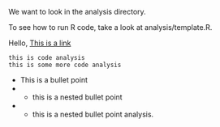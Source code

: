 We want to look in the analysis directory.

To see how to run R code, take a look at analysis/template.R.

Hello, [This is a link](TEST.md)

```
this is code analysis
this is some more code analysis
```


<!-- This is a comment analysis -->

* This is a bullet point
* * this is a nested bullet point
* * this is a nested bullet point analysis.
